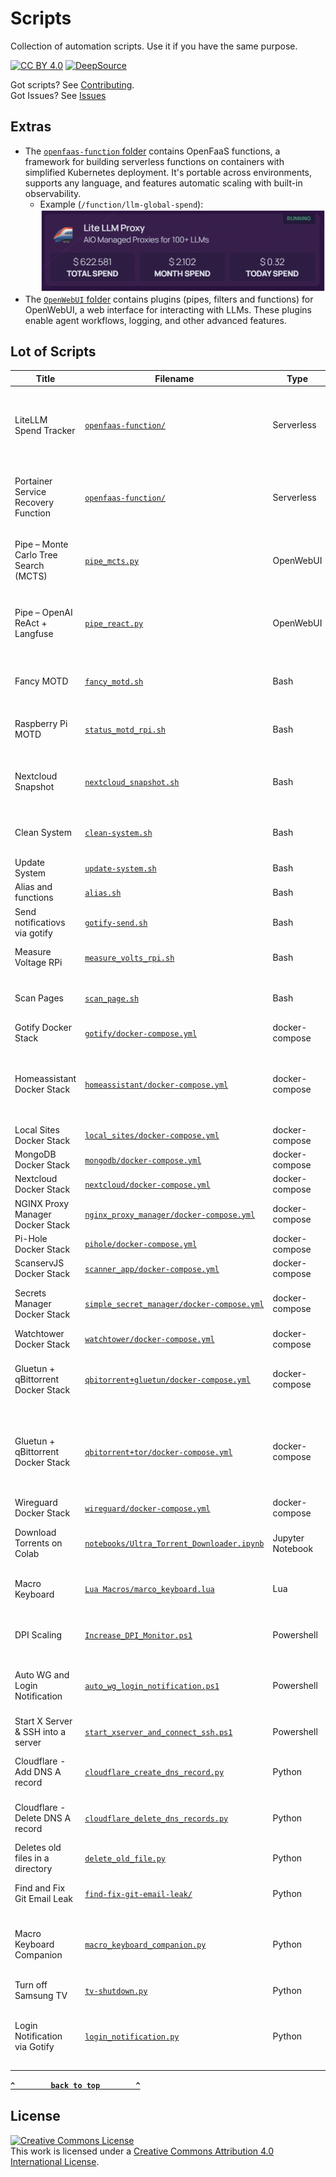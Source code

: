 <!-- Generated on 2025-03-06 02:58:02+00:00  -->

<!-- Do not edit this file. Edit README.md/base.md.j2 instead. -->
# Scripts
Collection of automation scripts. Use it if you have the same purpose.

[![CC BY 4.0](https://img.shields.io/badge/license-CC%20BY%204.0-brightgreen)](license.md)
[![DeepSource](https://deepsource.io/gh/bearlike/scripts.svg/)](https://deepsource.io/gh/bearlike/scripts/)

Got scripts? See [Contributing](.github/CONTRIBUTING.md).
<br> Got Issues? See [Issues](https://github.com/bearlike/scripts/issues)

## Extras

- The [`openfaas-function` folder](openfaas-function/README.md) contains OpenFaaS functions, a framework for building serverless functions on containers with simplified Kubernetes deployment. It's portable across environments, supports any language, and features automatic scaling with built-in observability.
    - Example (`/function/llm-global-spend`):
      ![litellm-sample](openfaas-function/docs/litellm-sample.png)
- The [`OpenWebUI` folder](python/openwebui) contains plugins (pipes, filters and functions) for OpenWebUI, a web interface for interacting with LLMs. These plugins enable agent workflows, logging, and other advanced features.

## Lot of Scripts

|                 Title                 |                                                Filename                                                |       Type       |                                                                                              Description                                                                                               |
| ------------------------------------- | ------------------------------------------------------------------------------------------------------ | ---------------- | ------------------------------------------------------------------------------------------------------------------------------------------------------------------------------------------------------ |
| LiteLLM Spend Tracker                 | [`openfaas-function/`](openfaas-function/README.md)                                                    | Serverless       | Hierarchical spend visibility across multiple time horizons is provided by a time-segmented API cost tracker that aggregates LLM usage data.                                                           |
| Portainer Service Recovery Function   | [`openfaas-function/`](openfaas-function/README.md)                                                    | Serverless       | On-demand service stack recovery solution that intelligently identifies and remediates service disruptions in Portainer-managed containers.                                                            |
| Pipe – Monte Carlo Tree Search (MCTS) | [`pipe_mcts.py`](python/openwebui/pipe_mcts.py)                                                        | OpenWebUI        | Monte Carlo Tree Search Pipe Addon for OpenWebUI with support for OpenAI and Ollama endpoints. [**`Demo 📹`**](docs/videos/pipe_mcts.gif)                                                              |
| Pipe – OpenAI ReAct + Langfuse        | [`pipe_react.py`](python/openwebui/pipe_react.py)                                                      | OpenWebUI        | OpenAI ReAct Agent as a Pipe Addon for OpenWebUI using existing tools, with streaming and citations. Implemented with LangGraph.                                                                       |
| Fancy MOTD                            | [`fancy_motd.sh`](bash/fancy_motd.sh)                                                                  | Bash             | A really cool MOTD that displays system information on login. [**`Screenshot 🖼️`**](https://i.imgur.com/GibVoZM.jpg)                                                                                   |
| Raspberry Pi MOTD                     | [`status_motd_rpi.sh`](bash/status_motd_rpi.sh)                                                        | Bash             | Raspberry Pi MOTD that displays basic system information on login. [**`Screenshot 🖼️`**](https://i.imgur.com/jlRtMrF.jpg)                                                                              |
| Nextcloud Snapshot                    | [`nextcloud_snapshot.sh`](bash/nextcloud_snapshot.sh)                                                  | Bash             | Snapshot Nextcloud and uploads to remote locations such as Google Drive. Can be used as a Cronjob.                                                                                                     |
| Clean System                          | [`clean-system.sh`](bash/clean-system.sh)                                                              | Bash             | Removing unused `apt` packages, kernels, thumbnail cache, and docker objects.                                                                                                                          |
| Update System                         | [`update-system.sh`](bash/update-system.sh)                                                            | Bash             | For Updating `apt` Packages and Portainer via docker.                                                                                                                                                  |
| Alias and functions                   | [`alias.sh`](bash/alias.sh)                                                                            | Bash             | Human friendly aliases and functions                                                                                                                                                                   |
| Send notificatiovs via gotify         | [`gotify-send.sh`](bash/gotify-send.sh)                                                                | Bash             | Send notifications via gotify                                                                                                                                                                          |
| Measure Voltage RPi                   | [`measure_volts_rpi.sh`](bash/measure_volts_rpi.sh)                                                    | Bash             | Display Raspberry Pi voltage and checks if it is undervolted.                                                                                                                                          |
| Scan Pages                            | [`scan_page.sh`](bash/scan_page.sh)                                                                    | Bash             | Scan a page from my HP flatbed scanner through SANE (Scanner Access Now Easy) interface                                                                                                                |
| Gotify Docker Stack                   | [`gotify/docker-compose.yml`](/docker-compose/gotify/docker-compose.yml)                               | docker-compose   | Basic Gotify Docker stack. [Refer documentation](https://gotify.net/docs/)                                                                                                                             |
| Homeassistant Docker Stack            | [`homeassistant/docker-compose.yml`](/docker-compose/homeassistant/docker-compose.yml)                 | docker-compose   | Home Assistant stack with healthcheck & support for accessing host docker containers. [`configuration.yaml`](/docker-compose/homeassistant/configuration.yaml) with some custom sensors (VPN IP, etc.) |
| Local Sites Docker Stack              | [`local_sites/docker-compose.yml`](/docker-compose/local_sites/docker-compose.yml)                     | docker-compose   | Docker stack to host static site(s)                                                                                                                                                                    |
| MongoDB Docker Stack                  | [`mongodb/docker-compose.yml`](/docker-compose/mongodb/docker-compose.yml)                             | docker-compose   | MongoDB and Mongo Express                                                                                                                                                                              |
| Nextcloud Docker Stack                | [`nextcloud/docker-compose.yml`](/docker-compose/nextcloud/docker-compose.yml)                         | docker-compose   | The Nextcloud Docker stack that I use.                                                                                                                                                                 |
| NGINX Proxy Manager Docker Stack      | [`nginx_proxy_manager/docker-compose.yml`](/docker-compose/nginx_proxy_manager/docker-compose.yml)     | docker-compose   | Simple NGINX Proxy Manager Docker Stack                                                                                                                                                                |
| Pi-Hole Docker Stack                  | [`pihole/docker-compose.yml`](/docker-compose/pihole/docker-compose.yml)                               | docker-compose   | Simple Pi-Hole Docker Stack                                                                                                                                                                            |
| ScanservJS Docker Stack               | [`scanner_app/docker-compose.yml`](/docker-compose/scanner_app/docker-compose.yml)                     | docker-compose   | SANE web UI frontend for scanners.                                                                                                                                                                     |
| Secrets Manager Docker Stack          | [`simple_secret_manager/docker-compose.yml`](/docker-compose/simple_secret_manager/docker-compose.yml) | docker-compose   | Secure storage, and delivery for tokens Visit [bearlike/simple-secrets-manager](https://github.com/bearlike/simple-secrets-manager) to know more.                                                      |
| Watchtower Docker Stack               | [`watchtower/docker-compose.yml`](/docker-compose/watchtower/docker-compose.yml)                       | docker-compose   | Simple Watchtower Docker Stack                                                                                                                                                                         |
| Gluetun + qBittorrent Docker Stack    | [`qbitorrent+gluetun/docker-compose.yml`](/docker-compose/qbitorrent%2Bgluetun/docker-compose.yml)     | docker-compose   | qBittorrent with all connection routed through a Gluetun container (VPN). Purely for educational purpose                                                                                               |
| Gluetun + qBittorrent Docker Stack    | [`qbitorrent+tor/docker-compose.yml`](/docker-compose/qbitorrent%2Btor/docker-compose.yml)             | docker-compose   | qBittorrent with all connection routed through the Tor network (via SOCKS5). Not recommended (See why on the inline comments). Purely for educational purpose                                          |
| Wireguard Docker Stack                | [`wireguard/docker-compose.yml`](/docker-compose/wireguard/docker-compose.yml)                         | docker-compose   | Simple Wireguard Docker Stack                                                                                                                                                                          |
| Download Torrents on Colab            | [`notebooks/Ultra_Torrent_Downloader.ipynb`](/notebooks/Ultra_Torrent_Downloader.ipynb)                | Jupyter Notebook | Downloading Torrents using Google Colab. Powered by qBittorrent WebUI and ngrok.                                                                                                                       |
| Macro Keyboard                        | [`Lua Macros/marco_keyboard.lua`](lua/Lua%20Macros/marco_keyboard.lua)                                 | Lua              | Load this script in [Lua Macros](https://github.com/me2d13/luamacros) to use multiple-keyboards for macro-triggerring application.                                                                     |
| DPI Scaling                           | [`Increase_DPI_Monitor.ps1`](powershell/Increase_DPI_Monitor.ps1)                                      | Powershell       | Change DPI and Open-Shell Start Menu Orb size depending upon where you are sitting.                                                                                                                    |
| Auto WG and Login Notification        | [`auto_wg_login_notification.ps1`](powershell/auto_wg_login_notification.ps1)                          | Powershell       | Connect to WireGuard Tunnel when not connected to home network and sends login notification.                                                                                                           |
| Start X Server & SSH into a server    | [`start_xserver_and_connect_ssh.ps1`](powershell/start_xserver_and_connect_ssh.ps1)                    | Powershell       | Start X Server on Windows (Xming or VcXsrv) and SSH into a server                                                                                                                                      |
| Cloudflare - Add DNS A record         | [`cloudflare_create_dns_record.py`](python/cloudflare_create_dns_record.py)                            | Python           | Adds DNS A record pointing to a mentioned server using Cloudflare API v4.                                                                                                                              |
| Cloudflare - Delete DNS A record      | [`cloudflare_delete_dns_records.py`](python/cloudflare_delete_dns_records.py)                          | Python           | Deletes DNS A record pointing to a mentioned server using Cloudflare API v4.                                                                                                                           |
| Deletes old files in a directory      | [`delete_old_file.py`](python/delete_old_file.py)                                                      | Python           | Periodically deletes old files from a directory. For use in torrent box(es).                                                                                                                           |
| Find and Fix Git Email Leak           | [`find-fix-git-email-leak/`](https://github.com/bearlike/find-fix-git-email-leak/)                     | Python           | Find and Fix publicly accessible commit email addresses.                                                                                                                                               |
| Macro Keyboard Companion              | [`macro_keyboard_companion.py`](python/macro_keyboard_companion.py)                                    | Python           | Companion script for my Macro Keyboard. `Lua Macros/marco_keyboard.lua` for keyboard input grabbing. Basic alternative for AutoHotKey.                                                                 |
| Turn off Samsung TV                   | [`tv-shutdown.py`](python/tv-shutdown.py)                                                              | Python           | Turn off Samsung TV using `samsungctl`.                                                                                                                                                                |
| Login Notification via Gotify         | [`login_notification.py`](python/login_notification.py)                                                | Python           | Retrieves `Gotify` tokens from `Simple Secrets Manager (SSM)` and sends notification on user login. For Windows, Use task scheduler to automate.                                                       |


**[`^        back to top        ^`](#Scripts)**


## License
[![Creative Commons License](http://i.creativecommons.org/l/by/4.0/88x31.png)](http://creativecommons.org/licenses/by/4.0/)
<br> This work is licensed under a [Creative Commons Attribution 4.0 International License](http://creativecommons.org/licenses/by/4.0/).
